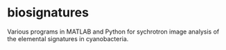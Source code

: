 biosignatures
=============

Various programs in MATLAB and Python for sychrotron image analysis of the elemental signatures in cyanobacteria.
